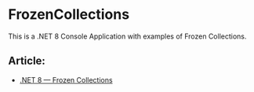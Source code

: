 # FrozenCollections
This is a .NET 8 Console Application with examples of Frozen Collections.

## Article:
- [.NET 8 — Frozen Collections](https://henriquesd.medium.com/net-8-frozen-collections-404c1d7c5240)
